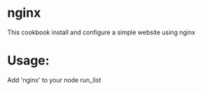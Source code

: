 # nginx

This cookbook install and configure a simple website using nginx

Usage:
======
Add 'nginx' to your node run_list
